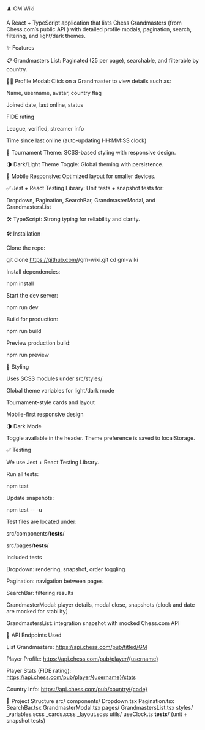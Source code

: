 ♟️ GM Wiki

A React + TypeScript application that lists Chess Grandmasters (from Chess.com’s public API
) with detailed profile modals, pagination, search, filtering, and light/dark themes.

✨ Features

📋 Grandmasters List: Paginated (25 per page), searchable, and filterable by country.

🧑‍💼 Profile Modal: Click on a Grandmaster to view details such as:

Name, username, avatar, country flag

Joined date, last online, status

FIDE rating

League, verified, streamer info

Time since last online (auto-updating HH:MM:SS clock)

🎨 Tournament Theme: SCSS-based styling with responsive design.

🌗 Dark/Light Theme Toggle: Global theming with persistence.

📱 Mobile Responsive: Optimized layout for smaller devices.

✅ Jest + React Testing Library: Unit tests + snapshot tests for:

Dropdown, Pagination, SearchBar, GrandmasterModal, and GrandmastersList

🛠 TypeScript: Strong typing for reliability and clarity.

🛠️ Installation

Clone the repo:

git clone https://github.com/<your-username>/gm-wiki.git
cd gm-wiki


Install dependencies:

npm install


Start the dev server:

npm run dev


Build for production:

npm run build


Preview production build:

npm run preview

🎨 Styling

Uses SCSS modules under src/styles/

Global theme variables for light/dark mode

Tournament-style cards and layout

Mobile-first responsive design

🌗 Dark Mode

Toggle available in the header.
Theme preference is saved to localStorage.

✅ Testing

We use Jest + React Testing Library.

Run all tests:

npm test


Update snapshots:

npm test -- -u


Test files are located under:

src/components/__tests__/

src/pages/__tests__/

Included tests

Dropdown: rendering, snapshot, order toggling

Pagination: navigation between pages

SearchBar: filtering results

GrandmasterModal: player details, modal close, snapshots (clock and date are mocked for stability)

GrandmastersList: integration snapshot with mocked Chess.com API

📡 API Endpoints Used

List Grandmasters:
https://api.chess.com/pub/titled/GM

Player Profile:
https://api.chess.com/pub/player/{username}

Player Stats (FIDE rating):
https://api.chess.com/pub/player/{username}/stats

Country Info:
https://api.chess.com/pub/country/{code}

📂 Project Structure
src/
  components/
    Dropdown.tsx
    Pagination.tsx
    SearchBar.tsx
    GrandmasterModal.tsx
  pages/
    GrandmastersList.tsx
  styles/
    _variables.scss
    _cards.scss
    _layout.scss
  utils/
    useClock.ts
  __tests__/
    (unit + snapshot tests)